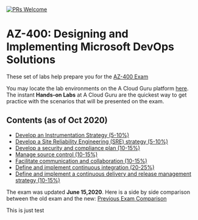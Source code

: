 [![PRs Welcome](https://img.shields.io/badge/PRs-welcome-brightgreen.svg?style=flat-square)](http://makeapullrequest.com)

# AZ-400: Designing and Implementing Microsoft DevOps Solutions

These set of labs help prepare you for the [AZ-400 Exam](https://docs.microsoft.com/en-us/learn/certifications/exams/az-400)

You may locate the lab environments on the A Cloud Guru platform [here](https://learn.acloud.guru). The instant **Hands-on Labs** at A Cloud Guru are the quickest way to get practice with the scenarios that will be presented on the exam.

## Contents (as of Oct 2020)

- [Develop an Instrumentation Strategy (5-10%)](*.md)
- [Develop a Site Reliability Engineering (SRE) strategy (5-10%)](*.md)
- [Develop a security and compliance plan (10-15%)](*.md)
- [Manage source control (10-15%)](*.md)
- [Facilitate communication and collaboration (10-15%)](*.md)
- [Define and implement continuous integration (20-25%)](*.md)
- [Define and implement a continuous delivery and release management strategy (10-15%)](*.md)

The exam was updated **June 15,2020**. Here is a side by side comparison between the old exam and the new:
[Previous Exam Comparison](https://imgrepopublic.blob.core.windows.net/img/AZ400_Comparison_Guide.pdf)

This is just test